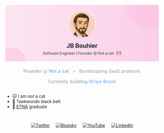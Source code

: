 <p align="center">
  <img src="banner.png" alt="Banner">
</p>

<!-- Title/Subtitle -->
<div align="center" style="color: #8b949e; font-size: 1.05em; letter-spacing: 0.3px; margin: 20px 0 30px 0;">
  <div style="margin-bottom: 10px;">
    <span style="font-weight: 500; opacity: 0.9;">Founder</span> 
    <span style="opacity: 0.7;">@</span> 
    <a href="https://notacatventures.com" style="color: #58a6ff; text-decoration: none; font-weight: 500;">Not a cat</a>
    <span style="opacity: 0.7; margin: 0 8px;">•</span>
    <span>Bootstraping SaaS products</span>
  </div>
  
  <div style="margin-top: 16px;">
    Currently building <a href="https://stripeboost.com" style="color: #58a6ff; text-decoration: none;">Stripe Boost</a>
  </div>
</div>

<ul>
  <li>🐱 I am not a cat</li>
  <li>🥋 Taekwondo black belt</li>
  <li>🌋 <a href="https://etna.io">ETNA</a> graduate</li>
</ul>

<!-- Social Links -->
<div align="center" style="margin: 40px 0;">
  <div style="display: flex; flex-wrap: wrap; justify-content: center; gap: 20px; row-gap: 14px;">
    <a href="https://twitter.com/jb_notacat" title="Twitter" style="display: inline-block; padding: 4px 0;">
      <img src="https://img.shields.io/badge/Twitter-1DA1F2?style=for-the-badge&logo=twitter&logoColor=white&labelColor=00000000" alt="Twitter" style="height: 30px;">
    </a>
    <a href="https://bsky.app/profile/jb-notacat.bsky.social" title="Bluesky" style="display: inline-block; padding: 4px 0;">
      <img src="https://img.shields.io/badge/Bluesky-0085FF?style=for-the-badge&logo=bluesky&logoColor=white&labelColor=00000000" alt="Bluesky" style="height: 30px;">
    </a>
    <a href="https://youtube.com/@jb-notacat" title="YouTube" style="display: inline-block; padding: 4px 0;">
      <img src="https://img.shields.io/badge/YouTube-FF0000?style=for-the-badge&logo=youtube&logoColor=white&labelColor=00000000" alt="YouTube" style="height: 30px;">
    </a>
    <a href="https://www.linkedin.com/in/jbbouhier/" title="LinkedIn" style="display: inline-block; padding: 4px 0;">
      <img src="https://img.shields.io/badge/LinkedIn-0077B5?style=for-the-badge&logo=linkedin&logoColor=white&labelColor=00000000" alt="LinkedIn" style="height: 30px;">
    </a>
  </div>
</div>